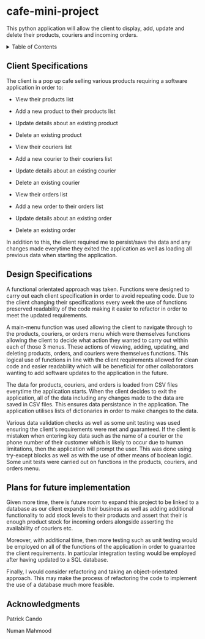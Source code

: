 # cafe-mini-project

This python application will allow the client to display, add, update and delete their products, couriers and incoming orders.


<!-- TABLE OF CONTENTS -->
<details>
  <summary>Table of Contents</summary>
  <ol>
    <li>
      <a href="#client-specifications">Client Specifications</a>
    </li>
    <li>
      <a href="#design-specifications">Design Specifications</a>
    </li>
    <li>
      <a href="#plans-for-future-implmentation">Plans for future implementation</a>
    </li>
    <li>
      <a href="#acknowledgments">Acknowledgments</a>
    </li>
  </ol>
</details>



<!-- CLIENT SPECIFICATIONS -->
## Client Specifications
The client is a pop up cafe selling various products requiring a software application in order to:
* View their products list
* Add a new product to their products list
* Update details about an existing product
* Delete an existing product

* View their couriers list
* Add a new courier to their couriers list
* Update details about an existing courier
* Delete an existing courier

* View their orders list
* Add a new order to their orders list
* Update details about an existing order
* Delete an existing order
 
In addition to this, the client required me to persist/save the data and any changes made everytime they exited the application as well as loading all previous data when starting the application.

<!-- Design Specifications -->
## Design Specifications

A functional orientated approach was taken. Functions were designed to carry out each client specification in order to avoid repeating code. Due to the client changing their specifications every week the use of functions preserved readability of the code making it easier to refactor in order to meet the updated requirements.

A main-menu function was used allowing the client to navigate through to the products, couriers, or orders menu which were themselves functions allowing the client to decide what action they wanted to carry out within each of those 3 menus. These actions of viewing, adding, updating, and deleting products, orders, and couriers were themselves functions. This logical use of functions in line with the client requirements allowed for clean code and easier readability which will be beneficial for other collaborators wanting to add software updates to the application in the future.

The data for products, couriers, and orders is loaded from CSV files everytime the application starts. When the client decides to exit the application, all of the data including any changes made to the data are saved in CSV files. This ensures data persistance in the application. The application utilises lists of dictionaries in order to make changes to the data.

Various data validation checks as well as some unit testing was used ensuring the client's requirements were met and guaranteed. If the client is mistaken when entering key data such as the name of a courier or the phone number of their customer which is likely to occur due to human limitations, then the application will prompt the user. This was done using try-except blocks as well as with the use of other means of boolean logic. Some unit tests were carried out on functions in the products, couriers, and orders menu.

<!-- PLANS FOR FUTURE IMPLEMENTATION -->
## Plans for future implementation

Given more time, there is future room to expand this project to be linked to a database as our client expands their business as well as adding additional functionality to add stock levels to their products and assert that their is enough product stock for incoming orders alongside asserting the availability of couriers etc.

Moreover, with additional time, then more testing such as unit testing would be employed on all of the functions of the application in order to guarantee the client requirements. In particular integration testing would be employed after having updated to a SQL database.

Finally, I would consider refactoring and taking an object-orientated approach. This may make the process of refactoring the code to implement the use of a database much more feasible.

<!-- ACKNOWLEDGMENTS -->
## Acknowledgments

Patrick Cando

Numan Mahmood
